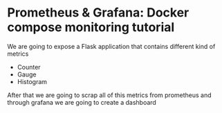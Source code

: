 # Prometheus & Grafana: Docker compose monitoring tutorial

We are going to expose a Flask application that contains different kind of metrics
- Counter
- Gauge
- Histogram

After that we are going to scrap all of this metrics from prometheus and through grafana we are going to create a dashboard